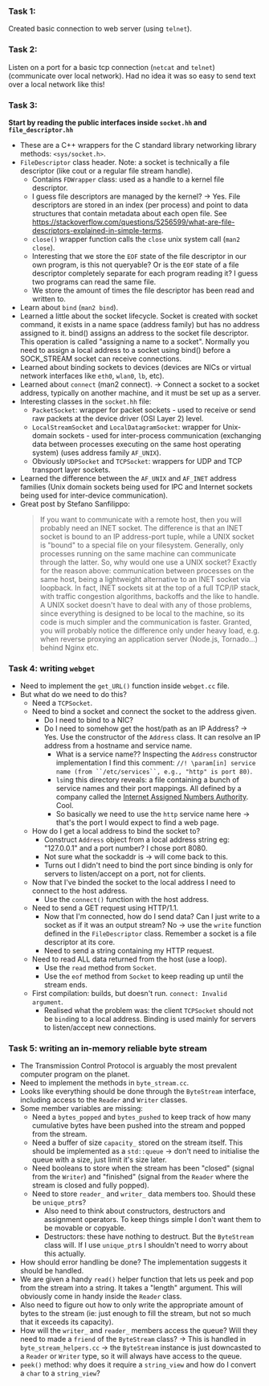 ### Task 1:

Created basic connection to web server (using `telnet`).

### Task 2:

Listen on a port for a basic tcp connection (`netcat` and `telnet`) (communicate over local network). Had no idea it was so easy to send text over a local network like this!

### Task 3:

**Start by reading the public interfaces inside `socket.hh` and `file_descriptor.hh`**

- These are a C++ wrappers for the C standard library networking library methods: `<sys/socket.h>`.
- `FileDescriptor` class header. Note: a socket is technically a file descriptor (like cout or a regular file stream handle).
  - Contains `FDWrapper` class: used as a handle to a kernel file descriptor.
  - I guess file descriptors are managed by the kernel? -> Yes. File descriptors are stored in an index (per process) and point to data structures that contain metadata about each open file. See https://stackoverflow.com/questions/5256599/what-are-file-descriptors-explained-in-simple-terms.
  - `close()` wrapper function calls the `close` unix system call (`man2 close`).
  - Interesting that we store the `EOF` state of the file descriptor in our own program, is this not queryable? Or is the `EOF` state of a file descriptor completely separate for each program reading it? I guess two programs can read the same file.
  - We store the amount of times the file descriptor has been read and written to.
- Learn about `bind` (`man2 bind`).
- Learned a little about the socket lifecycle. Socket is created with socket command, it exists in a name space (address family) but has no address assigned to it. bind() assigns an address to the socket file descriptor. This operation is called "assigning a name to a socket". Normally you need to assign a local address to a socket using bind() before a SOCK_STREAM socket can receive connections.
- Learned about binding sockets to devices (devices are NICs or virtual network interfaces like `eth0`, `wlan0`, `lb`, etc).
- Learned about `connect` (man2 connect). -> Connect a socket to a socket address, typically on another machine, and it must be set up as a server.
- Interesting classes in the `socket.hh` file:
  - `PacketSocket`: wrapper for packet sockets - used to receive or send raw packets at the device driver (OSI Layer 2) level.
  - `LocalStreamSocket` and `LocalDatagramSocket`: wrapper for Unix-domain sockets - used for inter-process communication (exchanging data between processes executing on the same host operating system) (uses address family `AF_UNIX`).
  - Obviously `UDPSocket` and `TCPSocket`: wrappers for UDP and TCP transport layer sockets.
- Learned the difference between the `AF_UNIX` and `AF_INET` address families (Unix domain sockets being used for IPC and Internet sockets being used for inter-device communication).
- Great post by Stefano Sanfilippo:
  > If you want to communicate with a remote host, then you will probably need an INET socket. The difference is that an INET socket is bound to an IP address-port tuple, while a UNIX socket is "bound" to a special file on your filesystem. Generally, only processes running on the same machine can communicate through the latter. So, why would one use a UNIX socket? Exactly for the reason above: communication between processes on the same host, being a lightweight alternative to an INET socket via loopback. In fact, INET sockets sit at the top of a full TCP/IP stack, with traffic congestion algorithms, backoffs and the like to handle. A UNIX socket doesn't have to deal with any of those problems, since everything is designed to be local to the machine, so its code is much simpler and the communication is faster. Granted, you will probably notice the difference only under heavy load, e.g. when reverse proxying an application server (Node.js, Tornado...) behind Nginx etc.

### Task 4: writing `webget`

- Need to implement the `get_URL()` function inside `webget.cc` file.
- But what do we need to do this?
  - Need a `TCPSocket`.
  - Need to bind a socket and connect the socket to the address given.
    - Do I need to bind to a NIC?
    - Do I need to somehow get the host/path as an IP Address? -> Yes. Use the constructor of the `Address` class. It can resolve an IP address from a hostname and service name.
      - What is a service name?? Inspecting the `Address` constructor implementation I find this comment: ` //! \param[in] service name (from ``/etc/services``, e.g., "http" is port 80) `.
      - `ls`ing this directory reveals: a file containing a bunch of service names and their port mappings. All defined by a company called the [Internet Assigned Numbers Authority](https://www.iana.org/assignments/service-names-port-numbers/service-names-port-numbers.xhtml). Cool.
      - So basically we need to use the `http` service name here -> that's the port I would expect to find a web page.
  - How do I get a local address to bind the socket to?
    - Construct `Address` object from a local address string eg: "127.0.0.1" and a port number? I chose port 8080.
    - Not sure what the sockaddr is -> will come back to this.
    - Turns out I didn't need to bind the port since binding is only for servers to listen/accept on a port, not for clients.
  - Now that I've binded the socket to the local address I need to connect to the host address.
    - Use the `connect()` function with the host address.
  - Need to send a GET request using HTTP/1.1.
    - Now that I'm connected, how do I send data? Can I just write to a socket as if it was an output stream? No -> use the `write` function defined in the `FileDescriptor` class. Remember a socket is a file descriptor at its core.
    - Need to send a string containing my HTTP request.
  - Need to read ALL data returned from the host (use a loop).
    - Use the `read` method from `Socket`.
    - Use the `eof` method from `Socket` to keep reading up until the stream ends.
  - First compilation: builds, but doesn't run. `connect: Invalid argument`.
    - Realised what the problem was: the client `TCPSocket` should not be `bind`ing to a local address. Binding is used mainly for servers to listen/accept new connections.

### Task 5: writing an in-memory reliable byte stream

- The Transmission Control Protocol is arguably the most prevalent computer program on the planet.
- Need to implement the methods in `byte_stream.cc`.
- Looks like everything should be done through the `ByteStream` interface, including access to the `Reader` and `Writer` classes.
- Some member variables are missing:
  - Need a `bytes_popped` and `bytes_pushed` to keep track of how many cumulative bytes have been pushed into the stream and popped from the stream.
  - Need a buffer of size `capacity_` stored on the stream itself. This should be implemented as a `std::queue` -> don't need to initialise the queue with a size, just limit it's size later.
  - Need booleans to store when the stream has been "closed" (signal from the `Writer`) and "finished" (signal from the `Reader` where the stream is closed and fully popped).
  - Need to store `reader_` and `writer_` data members too. Should these be `unique_ptr`s?
    - Also need to think about constructors, destructors and assignment operators. To keep things simple I don't want them to be movable or copyable.
    - Destructors: these have nothing to destruct. But the `ByteStream` class will. If I use `unique_ptr`s I shouldn't need to worry about this actually.
- How should error handling be done? The implementation suggests it should be handled.
- We are given a handy `read()` helper function that lets us peek and pop from the stream into a string. It takes a "length" argument. This will obviously come in handy inside the `Reader` class.
- Also need to figure out how to only write the appropriate amount of bytes to the stream (ie: just enough to fill the stream, but not so much that it exceeds its capacity).
- How will the `writer_` and `reader_` members access the queue? Will they need to made a `friend` of the `ByteStream` class? -> This is handled in `byte_stream_helpers.cc` -> the `ByteStream` instance is just downcasted to a `Reader` or `Writer` type, so it will always have access to the queue.
- `peek()` method: why does it require a `string_view` and how do I convert a `char` to a `string_view`?

